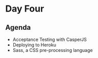 # Day Four

## Agenda

* Acceptance Testing with CasperJS
* Deploying to Heroku
* Sass, a CSS pre-processing language
